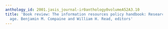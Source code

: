 ```yaml
---
anthology_id: 2001.jasis_journal-ir0anthology0volumeA52A3.10
title: 'Book review: The information resources policy handbook: Research for the information
  age. Benjamin M. Compaine and William H. Read, editors'
---
```

